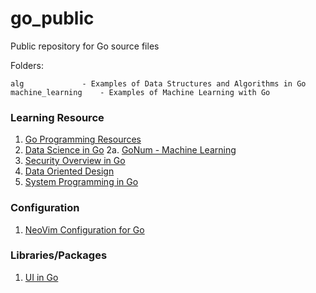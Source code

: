 # go_public
Public repository for Go source files

Folders:

	alg 			- Examples of Data Structures and Algorithms in Go
	machine_learning	- Examples of Machine Learning with Go


### Learning Resource

1. [Go Programming Resources](https://cigoic.wordpress.com/2017/07/05/go-programming-resources-2/)
2. [Data Science in Go](https://cigoic.wordpress.com/2018/05/06/data-science-in-go-2/)
	2a. [GoNum - Machine Learning](https://cigoic.wordpress.com/2017/11/07/chu-tan-gonum-2/)
3. [Security Overview in Go](https://cigoic.wordpress.com/2018/05/06/security-overview-in-go-2-2/)
4. [Data Oriented Design](https://cigoic.wordpress.com/2017/11/05/data-oriented-design-2/)
5. [System Programming in Go](https://cigoic.wordpress.com/2017/10/31/system-programming-in-go/)

### Configuration

1. [NeoVim Configuration for Go](https://cigoic.wordpress.com/2017/08/31/neovim-configuration-for-go/)

### Libraries/Packages

1. [UI in Go](https://cigoic.wordpress.com/2017/11/30/ui-in-go/)

